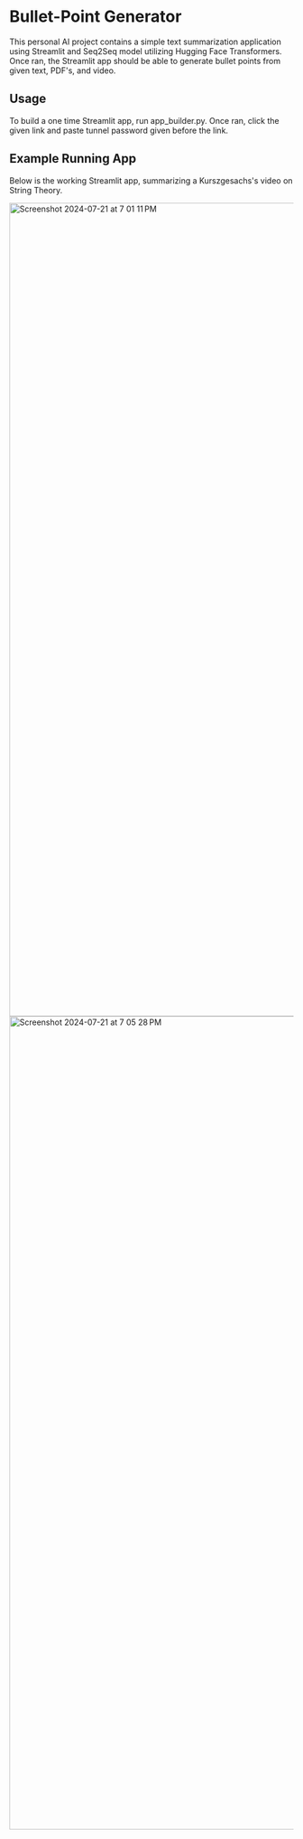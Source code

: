 # Bullet-Point Generator

This personal AI project contains a simple text summarization application using Streamlit and Seq2Seq model utilizing Hugging Face Transformers. Once ran, the Streamlit app should be able to generate bullet points from given text, PDF's, and video. 

## Usage

To build a one time Streamlit app, run app_builder.py.
Once ran, click the given link and paste tunnel password given before the link.

## Example Running App

Below is the working Streamlit app, summarizing a Kurszgesachs's video on String Theory.

 <img width="1440" alt="Screenshot 2024-07-21 at 7 01 11 PM" src="https://github.com/user-attachments/assets/841a5edb-cb9e-4c49-adf8-a5e974025259">

<img width="1440" alt="Screenshot 2024-07-21 at 7 05 28 PM" src="https://github.com/user-attachments/assets/385164c1-29cf-48b4-a699-af444b8bb76c">

